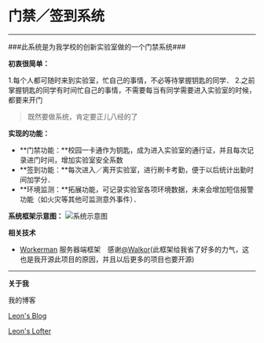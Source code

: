 门禁／签到系统
==========
-----------------
###此系统是为我学校的创新实验室做的一个门禁系统###


**初衷很简单：**

1.每个人都可随时来到实验室，忙自己的事情，不必等待掌握钥匙的同学．
2.之前掌握钥匙的同学有时间忙自己的事情，不需要每当有同学需要进入实验室的时候，都要来开门

>既然要做系统，肯定要正儿八经的了


**实现的功能：**



- **门禁功能：**校园一卡通作为钥匙，成为进入实验室的通行证，并且每次记录进门时间，增加实验室安全系数
- **签到功能：**每次进入／离开实验室，进行刷卡考勤，便于以后统计出勤时间加学分．
- **环境监测：**拓展功能，可记录实验室各项环境数据，未来会增加短信报警功能（如火灾等其他可监测意外事件）．


**系统框架示意图：**
![系统示意图](http://ww4.sinaimg.cn/large/005yyi5Jjw1en7ccjlcdlj30q80i6tam.jpg)

**相关技术**
- [Workerman](https://github.com/walkor/workerman) 服务器端框架　感谢[@Walkor](https://github.com/walkor)(此框架给我省了好多的力气，这也是我开源此项目的原因，并且以后更多的项目也要开源)


----------


**关于我**

我的博客


[Leon's Blog](http://leon.wxitsky.com)

[Leon's Lofter](http://leon-0516.lofter.com)


